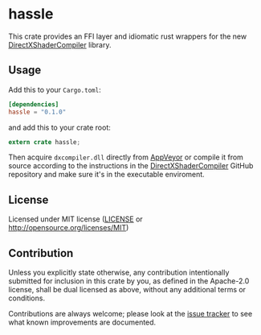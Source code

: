 hassle
========
This crate provides an FFI layer and idiomatic rust wrappers for the new [DirectXShaderCompiler](https://github.com/Microsoft/DirectXShaderCompiler) library.

## Usage

Add this to your `Cargo.toml`:

```toml
[dependencies]
hassle = "0.1.0"
```

and add this to your crate root:

```rust
extern crate hassle;
```

Then acquire `dxcompiler.dll` directly from [AppVeyor](https://ci.appveyor.com/project/antiagainst/directxshadercompiler/branch/master/artifacts) or compile it from source according to the instructions in the [DirectXShaderCompiler](https://github.com/Microsoft/DirectXShaderCompiler) GitHub repository and make sure it's in the executable enviroment.

## License

Licensed under MIT license ([LICENSE](LICENSE) or http://opensource.org/licenses/MIT)

## Contribution

Unless you explicitly state otherwise, any contribution intentionally submitted
for inclusion in this crate by you, as defined in the Apache-2.0 license, shall
be dual licensed as above, without any additional terms or conditions.

Contributions are always welcome; please look at the [issue tracker](https://github.com/Jasper-Bekkers/hassle-rs/issues) to see what known improvements are documented.
